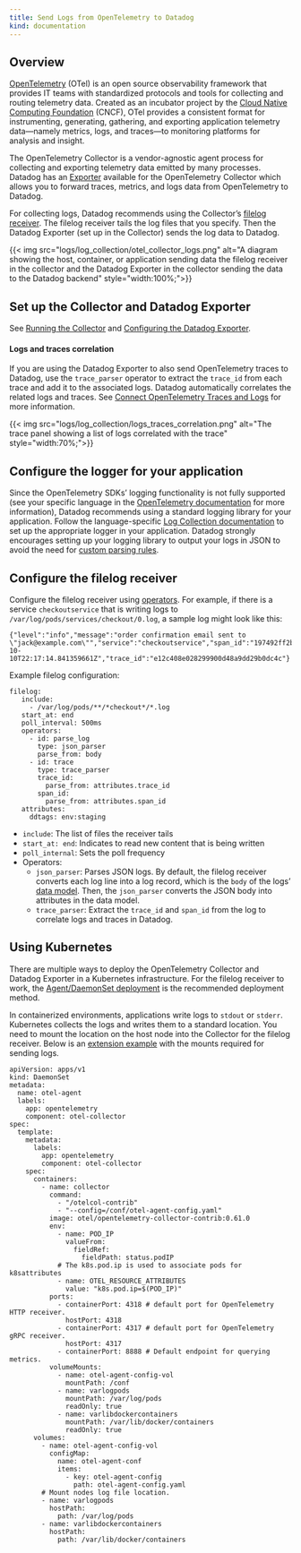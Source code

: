 ```yaml
---
title: Send Logs from OpenTelemetry to Datadog
kind: documentation
---
```


## Overview

[OpenTelemetry][1] (OTel) is an open source observability framework that provides IT teams with standardized protocols and tools for collecting and routing telemetry data. Created as an incubator project by the [Cloud Native Computing Foundation][2] (CNCF), OTel provides a consistent format for instrumenting, generating, gathering, and exporting application telemetry data—namely metrics, logs, and traces—to monitoring platforms for analysis and insight.

The OpenTelemetry Collector is a vendor-agnostic agent process for collecting and exporting telemetry data emitted by many processes. Datadog has an [Exporter][3] available for the OpenTelemetry Collector which allows you to forward traces, metrics, and logs data from OpenTelemetry to Datadog. 

For collecting logs, Datadog recommends using the Collector’s [filelog receiver][4]. The filelog receiver tails the log files that you specify. Then the Datadog Exporter (set up in the Collector) sends the log data to Datadog. 

{{< img src="logs/log_collection/otel_collector_logs.png" alt="A diagram showing the host, container, or application sending data the filelog receiver in the collector and the Datadog Exporter in the collector sending the data to the Datadog backend" style="width:100%;">}}

## Set up the Collector and Datadog Exporter

See [Running the Collector][5] and [Configuring the Datadog Exporter][6].

#### Logs and traces correlation

If you are using the Datadog Exporter to also send OpenTelemetry traces to Datadog, use the `trace_parser` operator to extract the `trace_id` from each trace and add it to the associated logs. Datadog automatically correlates the related logs and traces. See [Connect OpenTelemetry Traces and Logs][7] for more information.

{{< img src="logs/log_collection/logs_traces_correlation.png" alt="The trace panel showing a list of logs correlated with the trace" style="width:70%;">}}

## Configure the logger for your application

Since the OpenTelemetry SDKs’ logging functionality is not fully supported (see your specific language in the [OpenTelemetry documentation][8] for more information), Datadog recommends using a standard logging library for your application. Follow the language-specific [Log Collection documentation][9] to set up the appropriate logger in your application. Datadog strongly encourages setting up your logging library to output your logs in JSON to avoid the need for [custom parsing rules][10]. 

## Configure the filelog receiver

Configure the filelog receiver using [operators][11]. For example, if there is a service `checkoutservice` that is writing logs to `/var/log/pods/services/checkout/0.log`, a sample log might look like this:

```
{"level":"info","message":"order confirmation email sent to \"jack@example.com\"","service":"checkoutservice","span_id":"197492ff2b4e1c65","timestamp":"2022-10-10T22:17:14.841359661Z","trace_id":"e12c408e028299900d48a9dd29b0dc4c"}
```

Example filelog configuration:

```
filelog:
   include:
     - /var/log/pods/**/*checkout*/*.log
   start_at: end
   poll_interval: 500ms
   operators:
     - id: parse_log
       type: json_parser
       parse_from: body
     - id: trace
       type: trace_parser
       trace_id:
         parse_from: attributes.trace_id
       span_id:
         parse_from: attributes.span_id
   attributes:
     ddtags: env:staging
```

- `include`: The list of files the receiver tails 
- `start_at: end`: Indicates to read new content that is being written 
- `poll_internal`: Sets the poll frequency 
- Operators:
    - `json_parser`: Parses JSON logs. By default, the filelog receiver converts each log line into a log record, which is the `body` of the logs’ [data model][12]. Then, the `json_parser` converts the JSON body into attributes in the data model.
    - `trace_parser`: Extract the `trace_id` and `span_id` from the log to correlate logs and traces in Datadog. 

## Using Kubernetes

There are multiple ways to deploy the OpenTelemetry Collector and Datadog Exporter in a Kubernetes infrastructure. For the filelog receiver to work, the [Agent/DaemonSet deployment][13] is the recommended deployment method.

In containerized environments, applications write logs to `stdout` or `stderr`. Kubernetes collects the logs and writes them to a standard location. You need to mount the location on the host node into the Collector for the filelog receiver. Below is an [extension example][14] with the mounts required for sending logs. 

```
apiVersion: apps/v1
kind: DaemonSet
metadata:
  name: otel-agent
  labels:
    app: opentelemetry
    component: otel-collector
spec:
  template:
    metadata:
      labels:
        app: opentelemetry
        component: otel-collector
    spec:
      containers:
        - name: collector
          command:
            - "/otelcol-contrib"
            - "--config=/conf/otel-agent-config.yaml"
          image: otel/opentelemetry-collector-contrib:0.61.0
          env:
            - name: POD_IP
              valueFrom:
                fieldRef:
                  fieldPath: status.podIP
            # The k8s.pod.ip is used to associate pods for k8sattributes
            - name: OTEL_RESOURCE_ATTRIBUTES
              value: "k8s.pod.ip=$(POD_IP)"
          ports:
            - containerPort: 4318 # default port for OpenTelemetry HTTP receiver.
              hostPort: 4318
            - containerPort: 4317 # default port for OpenTelemetry gRPC receiver.
              hostPort: 4317
            - containerPort: 8888 # Default endpoint for querying metrics.
          volumeMounts:
            - name: otel-agent-config-vol
              mountPath: /conf
            - name: varlogpods
              mountPath: /var/log/pods
              readOnly: true
            - name: varlibdockercontainers
              mountPath: /var/lib/docker/containers
              readOnly: true
      volumes:
        - name: otel-agent-config-vol
          configMap:
            name: otel-agent-conf
            items:
              - key: otel-agent-config
                path: otel-agent-config.yaml
        # Mount nodes log file location.
        - name: varlogpods
          hostPath:
            path: /var/log/pods
        - name: varlibdockercontainers
          hostPath:
            path: /var/lib/docker/containers
```

[1]: https://opentelemetry.io/
[2]: https://www.cncf.io/
[3]: https://github.com/open-telemetry/opentelemetry-collector-contrib/tree/main/exporter/datadogexporter
[4]: https://opentelemetry.io/docs/reference/specification/logs/overview/#third-party-application-logs
[5]: https://docs.datadoghq.com/tracing/trace_collection/open_standards/otel_collector_datadog_exporter/#running-the-collector
[6]: https://docs.datadoghq.com/tracing/trace_collection/open_standards/otel_collector_datadog_exporter/#configuring-the-datadog-exporter
[7]: https://docs.datadoghq.com/tracing/other_telemetry/connect_logs_and_traces/opentelemetry/?tab=python
[8]: https://opentelemetry.io/docs/instrumentation/
[9]: https://docs.datadoghq.com/logs/log_collection/?tab=host
[10]: /logs/log_configuration/parsing/
[11]: https://github.com/open-telemetry/opentelemetry-collector-contrib/tree/main/pkg/stanza/docs/operators
[12]: https://opentelemetry.io/docs/reference/specification/logs/data-model/
[13]: https://opentelemetry.io/docs/collector/deployment/#agent
[14]: https://github.com/open-telemetry/opentelemetry-collector-contrib/blob/main/exporter/datadogexporter/examples/k8s-chart/daemonset.yaml
